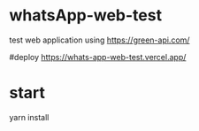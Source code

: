 # whatsApp-web-test
test web application using https://green-api.com/

#deploy
https://whats-app-web-test.vercel.app/

# start
yarn install

